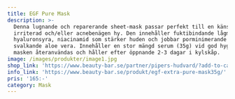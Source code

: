 ```yaml
---
title: EGF Pure Mask
description: >-
  Denna lugnande och reparerande sheet-mask passar perfekt till en känslig,
  irriterad och/eller acnebenägen hy. Den innehåller fuktibindande lågmolekylär
  hyaluronsyra, niacinamid som stärker huden och jobbar porminimerande samt
  svalkande aloe vera. Innehåller en stor mängd serum (35g) vid god hygien kan
  masken återanvändas och håller efter öppnande 2-3 dagar i kylskåp.
image: /images/produkter/image1.jpg
shop_link: 'https://www.beauty-bar.se/partner/pipers-hudvard/?add-to-cart=1411'
info_link: 'https://www.beauty-bar.se/produkt/egf-extra-pure-mask35g/'
pris: '165:-'
category: Mask
---
```


